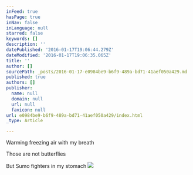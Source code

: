 ```yaml
---
inFeed: true
hasPage: true
inNav: false
inLanguage: null
starred: false
keywords: []
description: ''
datePublished: '2016-01-17T19:06:44.279Z'
dateModified: '2016-01-17T19:06:35.065Z'
title: ''
author: []
sourcePath: _posts/2016-01-17-e0984be9-b6f9-489a-bd71-41aef050a429.md
published: true
authors: []
publisher:
  name: null
  domain: null
  url: null
  favicon: null
url: e0984be9-b6f9-489a-bd71-41aef050a429/index.html
_type: Article

---
```

Warming freezing air with my breath

Those are not butterflies

But Sumo fighters in my stomach
![](https://the-grid-user-content.s3-us-west-2.amazonaws.com/52a0b0ce-321c-423e-9fc6-ba37863aba6a.jpg)